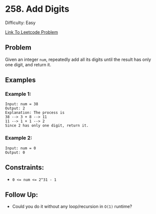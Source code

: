 # 258. Add Digits
Difficulty: Easy

[Link To Leetcode Problem](https://leetcode.com/problems/add-digits/)

## Problem
Given an integer `num`, repeatedly add all its digits until the result has only one digit, and return it.

## Examples
### Example 1:
```
Input: num = 38
Output: 2
Explanation: The process is
38 --> 3 + 8 --> 11
11 --> 1 + 1 --> 2 
Since 2 has only one digit, return it.
```
### Example 2:
```
Input: num = 0
Output: 0
```

## Constraints:
- `0 <= num <= 2^31 - 1`

## Follow Up:
- Could you do it without any loop/recursion in `O(1)` runtime?